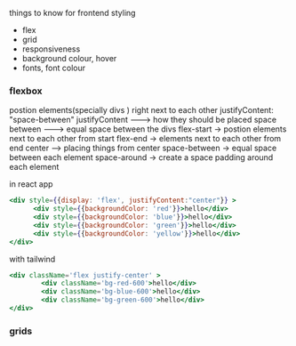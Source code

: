 things to know for frontend styling 
- flex
- grid
- responsiveness
- background colour, hover
- fonts, font colour

### **flexbox**
postion elements(specially divs ) right next to each other 
justifyContent: "space-between"
justifyContent ---> how they should be placed 
space between ---> equal space between the divs
flex-start -> postion elements next to each other from start
flex-end -> elements next to each other from end
center --> placing things from center
space-between -> equal space between each element
space-around -> create a space padding around each element

in react app
```jsx
<div style={{display: 'flex', justifyContent:"center"}} >
      <div style={{backgroundColor: 'red'}}>hello</div>
      <div style={{backgroundColor: 'blue'}}>hello</div>
      <div style={{backgroundColor: 'green'}}>hello</div>
      <div style={{backgroundColor: 'yellow'}}>hello</div>
</div>
```
with tailwind
```jsx
<div className='flex justify-center' >
        <div className='bg-red-600'>hello</div>
        <div className='bg-blue-600'>hello</div>
        <div className='bg-green-600'>hello</div>
</div>
```

### **grids**
